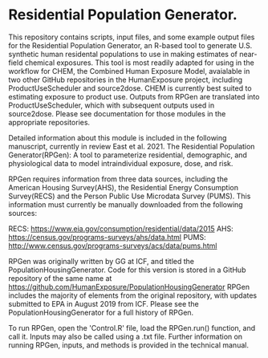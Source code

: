 # Residential Population Generator.

This repository contains scripts, input files, and some example 
output files for the Residential Population Generator, an R-based tool to generate U.S. synthetic human residental populations to use in making estimates of near-field chemical exposures. This tool is most readily adapted for using in the workflow for CHEM, the Combined Human Exposure Model, avaialable in two other GitHub repositories in the HumanExposure project, including ProductUseScheduler and source2dose. CHEM is currently best suited to estimating exposure to product use. Outputs from RPGen are translated into ProductUseScheduler, which with subsequent outputs used in source2dose. Please see documentation for those modules in the appropriate repositories.  

Detailed information about this module is included in the following manuscript, currently in review
East et al. 2021. The Residential Population Generator(RPGen): A tool to parameterize residential, demographic, and physiological data to model intraindividual exposure, dose, and risk.

RPGen requires information from three data sources, including the American Housing Survey(AHS), the Residential Energy Consumption Survey(RECS) and the Person Public Use Microdata Survey (PUMS). This information must currently be manually downloaded from the following sources:

RECS: https://www.eia.gov/consumption/residential/data/2015
AHS: https://census.gov/programs-surveys/ahs/data.html
PUMS: http://www.census.gov/programs-surveys/acs/data/pums.html

RPGen was originally written by GG at ICF, and titled the PopulationHousingGenerator. Code for this version is stored in a GitHub repository of the same name at https://github.com/HumanExposure/PopulationHousingGenerator
RPGen includes the majority of elements from the original repository, with updates submitted to EPA in August 2019 from ICF. Please see the PopulationHousingGenerator
for a full history of RPGen. 

To run RPGen, open the 'Control.R' file, load the RPGen.run() function, and call it. Inputs may also be called using a .txt file.
Further information on running RPGen, inputs, and methods is provided in the technical manual. 
